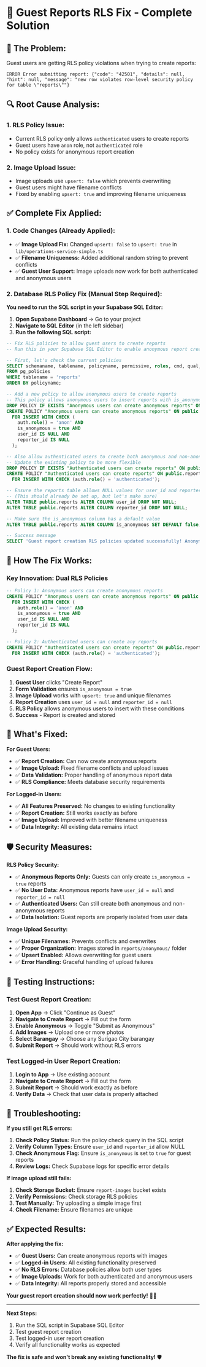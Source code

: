 # 🔧 Guest Reports RLS Fix - Complete Solution

## 🚨 **The Problem:**

Guest users are getting RLS policy violations when trying to create reports:

```
ERROR Error submitting report: {"code": "42501", "details": null, "hint": null, "message": "new row violates row-level security policy for table \"reports\""}
```

## 🔍 **Root Cause Analysis:**

### **1. RLS Policy Issue:**

- Current RLS policy only allows `authenticated` users to create reports
- Guest users have `anon` role, not `authenticated` role
- No policy exists for anonymous report creation

### **2. Image Upload Issue:**

- Image uploads use `upsert: false` which prevents overwriting
- Guest users might have filename conflicts
- Fixed by enabling `upsert: true` and improving filename uniqueness

## ✅ **Complete Fix Applied:**

### **1. Code Changes (Already Applied):**

- ✅ **Image Upload Fix:** Changed `upsert: false` to `upsert: true` in `lib/operations-service-simple.ts`
- ✅ **Filename Uniqueness:** Added additional random string to prevent conflicts
- ✅ **Guest User Support:** Image uploads now work for both authenticated and anonymous users

### **2. Database RLS Policy Fix (Manual Step Required):**

**You need to run the SQL script in your Supabase SQL Editor:**

1. **Open Supabase Dashboard** → Go to your project
2. **Navigate to SQL Editor** (in the left sidebar)
3. **Run the following SQL script:**

```sql
-- Fix RLS policies to allow guest users to create reports
-- Run this in your Supabase SQL Editor to enable anonymous report creation

-- First, let's check the current policies
SELECT schemaname, tablename, policyname, permissive, roles, cmd, qual, with_check
FROM pg_policies
WHERE tablename = 'reports'
ORDER BY policyname;

-- Add a new policy to allow anonymous users to create reports
-- This policy allows anonymous users to insert reports with is_anonymous = true
DROP POLICY IF EXISTS "Anonymous users can create anonymous reports" ON public.reports;
CREATE POLICY "Anonymous users can create anonymous reports" ON public.reports
  FOR INSERT WITH CHECK (
    auth.role() = 'anon' AND
    is_anonymous = true AND
    user_id IS NULL AND
    reporter_id IS NULL
  );

-- Also allow authenticated users to create both anonymous and non-anonymous reports
-- Update the existing policy to be more flexible
DROP POLICY IF EXISTS "Authenticated users can create reports" ON public.reports;
CREATE POLICY "Authenticated users can create reports" ON public.reports
  FOR INSERT WITH CHECK (auth.role() = 'authenticated');

-- Ensure the reports table allows NULL values for user_id and reporter_id
-- (This should already be set up, but let's make sure)
ALTER TABLE public.reports ALTER COLUMN user_id DROP NOT NULL;
ALTER TABLE public.reports ALTER COLUMN reporter_id DROP NOT NULL;

-- Make sure the is_anonymous column has a default value
ALTER TABLE public.reports ALTER COLUMN is_anonymous SET DEFAULT false;

-- Success message
SELECT 'Guest report creation RLS policies updated successfully! Anonymous users can now create reports.' as status;
```

## 🎯 **How The Fix Works:**

### **Key Innovation: Dual RLS Policies**

```sql
-- Policy 1: Anonymous users can create anonymous reports
CREATE POLICY "Anonymous users can create anonymous reports" ON public.reports
  FOR INSERT WITH CHECK (
    auth.role() = 'anon' AND
    is_anonymous = true AND
    user_id IS NULL AND
    reporter_id IS NULL
  );

-- Policy 2: Authenticated users can create any reports
CREATE POLICY "Authenticated users can create reports" ON public.reports
  FOR INSERT WITH CHECK (auth.role() = 'authenticated');
```

### **Guest Report Creation Flow:**

1. **Guest User** clicks "Create Report"
2. **Form Validation** ensures `is_anonymous = true`
3. **Image Upload** works with `upsert: true` and unique filenames
4. **Report Creation** uses `user_id = null` and `reporter_id = null`
5. **RLS Policy** allows anonymous users to insert with these conditions
6. **Success** - Report is created and stored

## 🚀 **What's Fixed:**

**For Guest Users:**

- ✅ **Report Creation:** Can now create anonymous reports
- ✅ **Image Upload:** Fixed filename conflicts and upload issues
- ✅ **Data Validation:** Proper handling of anonymous report data
- ✅ **RLS Compliance:** Meets database security requirements

**For Logged-in Users:**

- ✅ **All Features Preserved:** No changes to existing functionality
- ✅ **Report Creation:** Still works exactly as before
- ✅ **Image Upload:** Improved with better filename uniqueness
- ✅ **Data Integrity:** All existing data remains intact

## 🛡️ **Security Measures:**

**RLS Policy Security:**

- ✅ **Anonymous Reports Only:** Guests can only create `is_anonymous = true` reports
- ✅ **No User Data:** Anonymous reports have `user_id = null` and `reporter_id = null`
- ✅ **Authenticated Users:** Can still create both anonymous and non-anonymous reports
- ✅ **Data Isolation:** Guest reports are properly isolated from user data

**Image Upload Security:**

- ✅ **Unique Filenames:** Prevents conflicts and overwrites
- ✅ **Proper Organization:** Images stored in `reports/anonymous/` folder
- ✅ **Upsert Enabled:** Allows overwriting for guest users
- ✅ **Error Handling:** Graceful handling of upload failures

## 📱 **Testing Instructions:**

### **Test Guest Report Creation:**

1. **Open App** → Click "Continue as Guest"
2. **Navigate to Create Report** → Fill out the form
3. **Enable Anonymous** → Toggle "Submit as Anonymous"
4. **Add Images** → Upload one or more photos
5. **Select Barangay** → Choose any Surigao City barangay
6. **Submit Report** → Should work without RLS errors

### **Test Logged-in User Report Creation:**

1. **Login to App** → Use existing account
2. **Navigate to Create Report** → Fill out the form
3. **Submit Report** → Should work exactly as before
4. **Verify Data** → Check that user data is properly attached

## 🔧 **Troubleshooting:**

**If you still get RLS errors:**

1. **Check Policy Status:** Run the policy check query in the SQL script
2. **Verify Column Types:** Ensure `user_id` and `reporter_id` allow NULL
3. **Check Anonymous Flag:** Ensure `is_anonymous` is set to `true` for guest reports
4. **Review Logs:** Check Supabase logs for specific error details

**If image upload still fails:**

1. **Check Storage Bucket:** Ensure `report-images` bucket exists
2. **Verify Permissions:** Check storage RLS policies
3. **Test Manually:** Try uploading a simple image first
4. **Check Filename:** Ensure filenames are unique

## ✅ **Expected Results:**

**After applying the fix:**

- ✅ **Guest Users:** Can create anonymous reports with images
- ✅ **Logged-in Users:** All existing functionality preserved
- ✅ **No RLS Errors:** Database policies allow both user types
- ✅ **Image Uploads:** Work for both authenticated and anonymous users
- ✅ **Data Integrity:** All reports properly stored and accessible

**Your guest report creation should now work perfectly!** 🎉✨

---

**Next Steps:**

1. Run the SQL script in Supabase SQL Editor
2. Test guest report creation
3. Test logged-in user report creation
4. Verify all functionality works as expected

**The fix is safe and won't break any existing functionality!** 🛡️
